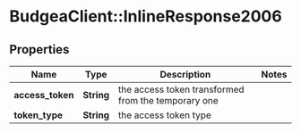# BudgeaClient::InlineResponse2006

## Properties
Name | Type | Description | Notes
------------ | ------------- | ------------- | -------------
**access_token** | **String** | the access token transformed from the temporary one | 
**token_type** | **String** | the access token type | 


